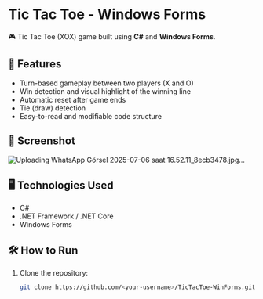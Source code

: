# Tic Tac Toe - Windows Forms

🎮 Tic Tac Toe (XOX) game built using **C#** and **Windows Forms**.

## 🧩 Features

- Turn-based gameplay between two players (X and O)
- Win detection and visual highlight of the winning line
- Automatic reset after game ends
- Tie (draw) detection
- Easy-to-read and modifiable code structure
  
## 📸 Screenshot

![Uploading WhatsApp Görsel 2025-07-06 saat 16.52.11_8ecb3478.jpg…]()


## 🖥️ Technologies Used

- C#
- .NET Framework / .NET Core
- Windows Forms

## 🛠️ How to Run

1. Clone the repository:
   ```bash
   git clone https://github.com/<your-username>/TicTacToe-WinForms.git
